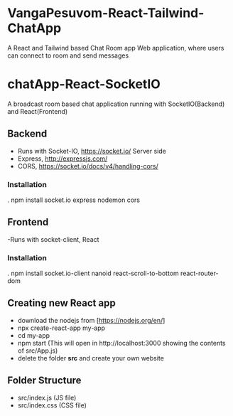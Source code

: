 # VangaPesuvom-React-Tailwind-ChatApp
A  React and Tailwind based Chat Room app Web application, where users can connect to room and send messages


# chatApp-React-SocketIO
A broadcast room based chat application running with SocketIO(Backend) and React(Frontend)


## Backend
- Runs with Socket-IO, https://socket.io/ Server side
- Express, http://expressjs.com/
- CORS, https://socket.io/docs/v4/handling-cors/
### Installation
. npm install socket.io express nodemon cors


## Frontend
-Runs with socket-client, React
### Installation
. npm install socket.io-client nanoid react-scroll-to-bottom react-router-dom


## Creating new React app
- download the nodejs from [https://nodejs.org/en/]
- npx create-react-app my-app
- cd my-app
- npm start (This will open in http://localhost:3000 showing the contents of src/App.js)
- delete the folder **src** and create your own website

## Folder Structure
* src/index.js (JS file)
* src/index.css (CSS file)